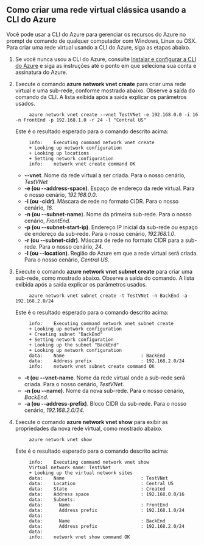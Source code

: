 ## Como criar uma rede virtual clássica usando a CLI do Azure

Você pode usar a CLI do Azure para gerenciar os recursos do Azure no prompt de comando de qualquer computador com Windows, Linux ou OSX. Para criar uma rede virtual usando a CLI do Azure, siga as etapas abaixo.

1. Se você nunca usou a CLI do Azure, consulte [Instalar e configurar a CLI do Azure](xplat-cli.md) e siga as instruções até o ponto em que seleciona sua conta e assinatura do Azure.
2. Execute o comando **azure network vnet create** para criar uma rede virtual e uma sub-rede, conforme mostrado abaixo. Observe a saída do comando da CLI. A lista exibida após a saída explicar os parâmetros usados.

			azure network vnet create --vnet TestVNet -e 192.168.0.0 -i 16 -n FrontEnd -p 192.168.1.0 -r 24 -l "Central US"
	
	Este é o resultado esperado para o comando descrito acima:

			info:    Executing command network vnet create
			+ Looking up network configuration
			+ Looking up locations
			+ Setting network configuration
			info:    network vnet create command OK

	- **--vnet**. Nome da rede virtual a ser criada. Para o nosso cenário, *TestVNet*
	- **-e (ou --address-space)**. Espaço de endereço da rede virtual. Para o nosso cenário, *192.168.0.0*.
	- **-i (ou -cidr)**. Máscara de rede no formato CIDR. Para o nosso cenário, *16*.
	- **-n (ou --subnet-name**). Nome da primeira sub-rede. Para o nosso cenário, *FrontEnd*.
	- **-p (ou --subnet-start-ip)**. Endereço IP inicial da sub-rede ou espaço de endereço da sub-rede. Para o nosso cenário, *192.168.1.0*.
	- **-r (ou --subnet-cidr)**. Máscara de rede no formato CIDR para a sub-rede. Para o nosso cenário, *24*.
	- **-l (ou --location)**. Região do Azure em que a rede virtual será criada. Para o nosso cenário, *Central US*.

3. Execute o comando **azure network vnet subnet create** para criar uma sub-rede, como mostrado abaixo. Observe a saída do comando. A lista exibida após a saída explicar os parâmetros usados.

			azure network vnet subnet create -t TestVNet -n BackEnd -a 192.168.2.0/24
	
	Este é o resultado esperado para o comando descrito acima:

			info:    Executing command network vnet subnet create
			+ Looking up network configuration
			+ Creating subnet "BackEnd"
			+ Setting network configuration
			+ Looking up the subnet "BackEnd"
			+ Looking up network configuration
			data:    Name                            : BackEnd
			data:    Address prefix                  : 192.168.2.0/24
			info:    network vnet subnet create command OK

	- **-t (ou --vnet-name**. Nome da rede virtual onde a sub-rede será criada. Para o nosso cenário, *TestVNet*.
	- **-n (ou --name)**. Nome da nova sub-rede. Para o nosso cenário, *BackEnd*.
	- **-a (ou --address-prefix)**. Bloco CIDR da sub-rede. Para o nosso cenário, *192.168.2.0/24*.

4. Execute o comando **azure network vnet show** para exibir as propriedades da nova rede virtual, como mostrado abaixo.

			azure network vnet show

	Este é o resultado esperado para o comando descrito acima:

			info:    Executing command network vnet show
			Virtual network name: TestVNet
			+ Looking up the virtual network sites
			data:    Name                            : TestVNet
			data:    Location                        : Central US
			data:    State                           : Created
			data:    Address space                   : 192.168.0.0/16
			data:    Subnets:
			data:      Name                          : FrontEnd
			data:      Address prefix                : 192.168.1.0/24
			data:
			data:      Name                          : BackEnd
			data:      Address prefix                : 192.168.2.0/24
			data:
			info:    network vnet show command OK

<!---HONumber=Sept15_HO2-->